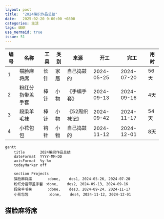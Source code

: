```yaml
---
layout: post
title:  "2024编织作品总结"
date:   2025-02-20 0:00:00 +0800
categories: 生活
tags: 编织
use_mermaid: true
issue: 51
---
```


| 编号 | 名称             | 工具 | 类别 | 来源         | 开工       | 完工       | 用时  |
|------|------------------|------|------|--------------|------------|------------|-------|
| 1    | 猫脸麻将席       | 长针 | 家居 | 自己捣鼓的   | 2024-05-25 | 2024-07-20 | 56天  |
| 2    | 粉红分指带盖手套 | 棒针 | 小物 | 《手编手套》 | 2024-09-13 | 2024-09-16 | 4天   |
| 3    | 段染羊毛袜       | 棒针 | 小物 | 《52周织袜记》 | 2024-09-42 | 2024-11-17 | 54天  |
| 4    | 小花包包         | 钩针 | 小物 | 自己捣鼓的   | 2024-11-12 | 2024-12-01 | 8天   |

```mermaid
gantt
    title       2024编织作品总结
    dateFormat  YYYY-MM-DD
    axisFormat  %y-%m
    todayMarker off

    section Projects
    猫脸麻将席       :done,    des1, 2024-05-26, 2024-07-20
    粉红分指带盖手套 :done,    des2, 2024-09-13, 2024-09-16
    段染羊毛袜       :done,    des3, 2024-09-24, 2024-11-17
    小花包包         :done,    des4, 2024-11-12, 2024-12-01
```
## 猫脸麻将席






